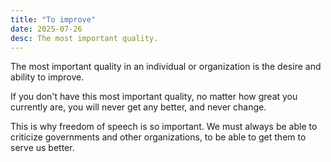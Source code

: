 ```yaml
---
title: "To improve"
date: 2025-07-26
desc: The most important quality.
---
```


The most important quality in an individual or organization is the desire and ability to improve.

If you don't have this most important quality, no matter how great you currently are, you will never get any better, and never change.

This is why freedom of speech is so important. We must always be able to criticize governments and other organizations, to be able to get them to serve us better.
